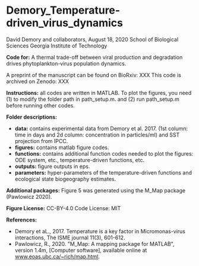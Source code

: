 # Demory_Temperature-driven_virus_dynamics

David Demory and collaborators, August 18, 2020 School of Biological Sciences Georgia Institute of Technology

**Code for:** A thermal trade-off between viral production and degradation drives phytoplankton-virus population dynamics.

A preprint of the manuscript can be found on BioRxiv: XXX
This code is archived on Zenodo: XXX

**Instructions:** all codes are written in MATLAB. To plot the figures, you need (1) to modify the folder path in path_setup.m. and (2) run path_setup.m before running other codes.

**Folder descriptions:**
- **data:** contains experimental data from Demory et al. 2017. (1st column: time in days and 2d column: concentration in particles/ml) and SST projection from IPCC.
- **figures:** contains matlab figure codes.
- **functions:** contains additional function codes needed to plot the figures: ODE system, etc., temperature-driven functions, etc.
- **outputs:** figure outputs in eps.
- **parameters:** hyper-parameters of the temperature-driven functions and ecological state biogeography estimates.

**Additional packages:** Figure 5 was generated using the M_Map package (Pawlowicz 2020).

**Figure License:** CC-BY-4.0 Code License: MIT

**References:**
- Demory et aL., 2017. Temperature is a key factor in Micromonas-virus interactions, The ISME journal 11(3), 601-612.
- Pawlowicz, R., 2020. "M_Map: A mapping package for MATLAB", version 1.4m, [Computer software], available online at www.eoas.ubc.ca/~rich/map.html.
